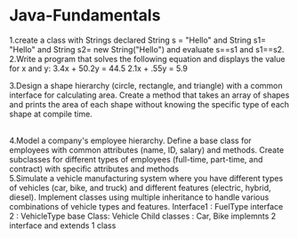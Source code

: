 # Java-Fundamentals
1.create a class with Strings declared String s = "Hello" and String s1= "Hello" and String s2= new String("Hello") and evaluate s==s1 and s1==s2.<br>
2.Write a program that solves the following equation and displays the value for x and y:
					3.4x + 50.2y = 44.5
					2.1x + .55y = 5.9
<br>

3.Design a shape hierarchy (circle, rectangle, and triangle) with a common interface for calculating area. Create a method that takes an array of shapes and prints the area of each shape without knowing the specific type of each shape at compile time.

<br>
4.Model a company's employee hierarchy. Define a base class for employees with common attributes (name, ID, salary) and methods. Create subclasses for different types of employees (full-time, part-time, and contract) with specific attributes and methods
<br>
5.Simulate a vehicle manufacturing system where you have different types of vehicles (car, bike, and truck) and different features (electric, hybrid, diesel). Implement classes using multiple inheritance to handle various combinations of vehicle types and features.
Interface1 : FuelType
interface 2 : VehicleType
base Class: Vehicle
Child classes : Car, Bike implemnts 2 interface and extends 1 class
